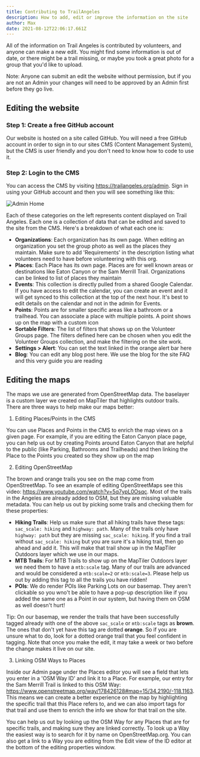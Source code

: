 ```yaml
---
title: Contributing to TrailAngeles
description: How to add, edit or improve the information on the site
author: Max
date: 2021-08-12T22:06:17.661Z
---
```

All of the information on Trail Angeles is contributed by volunteers, and anyone can make a new edit. You might find some information is out of date, or there might be a trail missing, or maybe you took a great photo for a group that you'd like to upload.

Note: Anyone can submit an edit the website without permission, but if you are not an Admin your changes will need to be approved by an Admin first before they go live.

## Editing the website

### Step 1: Create a free GitHub account

Our website is hosted on a site called GitHub. You will need a free GitHub account in order to sign in to our sites CMS (Content Management System), but the CMS is user friendly and you don't need to know how to code to use it.

### Step 2: Login to the CMS

You can access the CMS by visiting <https://trailangeles.org/admin>. Sign in using your GitHub account and then you will see something like this:

![](/static/img/screenshot_20210812_150939.jpg "Admin Home")

Each of these categories on the left represents content displayed on Trail Angeles. Each one is a collection of data that can be edited and saved to the site from the CMS. Here's a breakdown of what each one is:

* **Organizations**: Each organization has its own page. When editing an organization you set the group photo as well as the places they maintain. Make sure to add 'Requirements' in the description listing what volunteers need to have before volunteering with this org.
* **Places**: Each Place has its own page. Places are for well known areas or destinations like Eaton Canyon or the Sam Merrill Trail. Organizations can be linked to list of places they maintain
* **Events**: This collection is directly pulled from a shared Google Calendar. If you have access to edit the calendar, you can create an event and it will get synced to this collection at the top of the next hour. It's best to edit details on the calendar and not in the admin for Events.
* **Points**: Points are for smaller specific areas like a bathroom or a trailhead. You can associate a place with multiple points. A point shows up on the map with a custom icon
* **Sortable Filters**: The list of filters that shows up on the Volunteer Groups page. The filters defined here can be chosen when you edit the Volunteer Groups collection, and make the filtering on the site work.
* **Settings > Alert**: You can set the text linked in the orange alert bar here
* **Blog**: You can edit any blog post here. We use the blog for the site FAQ and this very guide you are reading

## Editing the maps

The maps we use are generated from OpenStreetMap data. The baselayer is a custom layer we created on MapTiler that highlights outdoor trails. There are three ways to help make our maps better:

1. Editing Places/Points in the CMS

You can use Places and Points in the CMS to enrich the map views on a given page. For example, if you are editing the Eaton Canyon place page, you can help us out by creating Points around Eaton Canyon that are helpful to the public (like Parking, Bathrooms and Trailheads) and then linking the Place to the Points you created so they show up on the map

2. Editing OpenStreetMap 

The brown and orange trails you see on the map come from OpenStreetMap. To see an example of editing OpenStreetMaps see this video: <https://www.youtube.com/watch?v=5q7ypL0Osqc>. Most of the trails in the Angeles are already added to OSM, but they are missing valuable metadata. You can help us out by picking some trails and checking them for these properties:

* **Hiking Trails**: Help us make sure that all hiking trails have these tags: `sac_scale: hiking` and `highway: path`. Many of the trails only have `highway: path` but they are missing `sac_scale: hiking`. If you find a trail without `sac_scale: hiking` but you are sure it's a hiking trail, then go ahead and add it. This will make that trail show up in the MapTiler Outdoors layer which we use in our maps. 
* **MTB Trails**: For MTB Trails to show up on the MapTiler Outdoors layer we need them to have a `mtb:scale` tag. Many of our trails are advanced and would be considered a `mtb:scale=2` or `mtb:scale=3`. Please help us out by adding this tag to all the trails you have ridden!
* **POIs**: We do render POIs like Parking Lots on our basemap. They aren't clickable so you wno't be able to have a pop-up description like if you added the same one as a Point in our system, but having them on OSM as well doesn't hurt!

Tip: On our basemap, we render the trails that have been successfully tagged already with one of the above `sac_scale` or `mtb:scale` tags as **brown**. The ones that don't yet have this tag are dotted **orange**. So if you are unsure what to do, look for a dotted orange trail that you feel confident in tagging. Note that once you make the edit, it may take a week or two before the change makes it live on our site.

3. Linking OSM Ways to Places

Inside our Admin page under the Places editor you will see a field that lets you enter in a 'OSM Way ID' and link it to a Place. For example, our entry for the Sam Merrill Trail is linked to this OSM Way: <https://www.openstreetmap.org/way/178426128#map=15/34.2190/-118.1163>. This means we can create a better experience on the map by highlighting the specific trail that this Place refers to, and we can also import tags for that trail and use them to enrich the info we show for that trail on the site.

You can help us out by looking up the OSM Way for any Places that are for specific trails, and making sure they are linked correctly. To look up a Way the easiest way is to search for it by name on OpenStreetMap.org. You can also get a link to a Way you are editing from the Edit view of the ID editor at the bottom of the editing properties window.